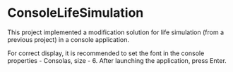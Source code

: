 # ConsoleLifeSimulation

This project implemented a modification solution for life simulation (from a previous project) in a console application.

For correct display, it is recommended to set the font in the console properties - Consolas, size - 6.
After launching the application, press Enter.
